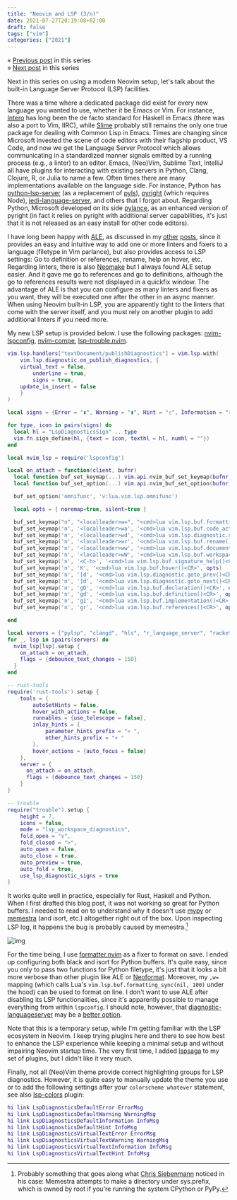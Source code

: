 ```yaml
---
title: "Neovim and LSP (3/n)"
date: 2021-07-27T20:19:08+02:00
draft: false
tags: ["vim"]
categories: ["2021"]
---
```


« [Previous post](/post/vim-shortcuts/) in this series<br>
» [Next post](/post/neovim-useful-plugins/) in this series

Next in this series on using a modern Neovim setup, let's talk about the built-in Language Server Protocol (LSP) facilities.

There was a time where a dedicated package did exist for every new language you wanted to use, whether it be Emacs or Vim. For instance, [Intero](https://chrisdone.github.io/intero/) has long been the de facto standard for Haskell in Emacs (there was also a port to Vim, IIRC), while [Slime](https://common-lisp.net/project/slime/) probably still remains the only one true package for dealing with Common Lisp in Emacs. Times are changing since Microsoft invested the scene of code editors with their flagship product, VS Code, and now we get the Language Server Protocol which allows communicating in a standardized manner signals emitted by a running process (e.g., a linter) to an editor. Emacs, (Neo)Vim, Sublime Text, IntelliJ all have plugins for interacting with existing servers in Python, Clang, Clojure, R, or Julia to name a few. Often times there are many implementations available on the language side. For instance, Python has [python-lsp-server](https://github.com/python-lsp/python-lsp-server) (as a replacement of [pyls](https://github.com/palantir/python-language-server)), [pyright](https://github.com/Microsoft/pyright) (which requires Node), [jedi-language-server](https://github.com/pappasam/jedi-language-server), and others that I forgot about. Regarding Python, Microsoft developed on its side [pylance](https://marketplace.visualstudio.com/items?itemName=ms-python.vscode-pylance), as an enhanced version of pyright (in fact it relies on pyright with additional server capabilities, it's just that it is not released as an easy install for other code editors).

I have long been happy with [ALE](https://github.com/dense-analysis/ale), as discussed in my [other](/post/getting-into-neovim/) [posts](/post/vim-and-lsp/), since it provides an easy and intuitive way to add one or more linters and fixers to a language (filetype in Vim parlance), but also provides access to LSP settings: Go to definition or references, rename, help on hover, etc. Regarding linters, there is also [Neomake]() but I always found ALE setup easier. And it gave me go to references and go to definitions, although the go to references results were not displayed in a quickfix window. The advantage of ALE is that you can configure as many linters and fixers as you want, they will be executed one after the other in an async manner. When using Neovim built-in LSP, you are apparently tight to the linters that come with the server itself, and you must rely on another plugin to add additional linters if you need more.

My new LSP setup is provided below. I use the following packages: [nvim-lspconfig](https://github.com/neovim/nvim-lspconfig), [nvim-compe](https://github.com/hrsh7th/nvim-compe), [lsp-trouble.nvim](https://github.com/folke/lsp-trouble.nvim).

```lua
vim.lsp.handlers["textDocument/publishDiagnostics"] = vim.lsp.with(
	vim.lsp.diagnostic.on_publish_diagnostics, {
    virtual_text = false,
		underline = true,
		signs = true,
    update_in_insert = false
	}
)

local signs = {Error = "▮", Warning = "▮", Hint = "▯", Information = "▯"}

for type, icon in pairs(signs) do
  local hl = "LspDiagnosticsSign" .. type
  vim.fn.sign_define(hl, {text = icon, texthl = hl, numhl = ""})
end

local nvim_lsp = require('lspconfig')

local on_attach = function(client, bufnr)
  local function buf_set_keymap(...) vim.api.nvim_buf_set_keymap(bufnr, ...) end
  local function buf_set_option(...) vim.api.nvim_buf_set_option(bufnr, ...) end

  buf_set_option('omnifunc', 'v:lua.vim.lsp.omnifunc')

  local opts = { noremap=true, silent=true }

  buf_set_keymap("n", "<localleader>w=", "<cmd>lua vim.lsp.buf.formatting_sync(nil, 100)<CR>", opts)
  buf_set_keymap('n', '<localleader>wa', '<cmd>lua vim.lsp.buf.code_action()<CR>', opts)
  buf_set_keymap('n', '<localleader>wd', '<cmd>lua vim.lsp.diagnostic.show_line_diagnostics()<CR>', opts)
  buf_set_keymap('n', '<localleader>wr', '<cmd>lua vim.lsp.buf.rename()<CR>', opts)
  buf_set_keymap('n', '<localleader>ww', '<cmd>lua vim.lsp.buf.document_symbol()<CR>', opts)
  buf_set_keymap('n', '<localleader>wW', '<cmd>lua vim.lsp.buf.workspace_symbol()<CR>', opts)
  buf_set_keymap('n', '<C-h>', '<cmd>lua vim.lsp.buf.signature_help()<CR>', opts)
  buf_set_keymap('n', 'K', '<cmd>lua vim.lsp.buf.hover()<CR>', opts)
  buf_set_keymap('n', '[d', '<cmd>lua vim.lsp.diagnostic.goto_prev()<CR>', opts)
  buf_set_keymap('n', ']d', '<cmd>lua vim.lsp.diagnostic.goto_next()<CR>', opts)
  buf_set_keymap('n', 'gD', '<cmd>lua vim.lsp.buf.declaration()<CR>', opts)
  buf_set_keymap('n', 'gd', '<cmd>lua vim.lsp.buf.definition()<CR>', opts)
  buf_set_keymap('n', 'gi', '<cmd>lua vim.lsp.buf.implementation()<CR>', opts)
  buf_set_keymap('n', 'gr', '<cmd>lua vim.lsp.buf.references()<CR>', opts)

end

local servers = {"pylsp", "clangd", "hls", "r_language_server", "racket_langserver", "clojure_lsp", "tsserver", "julials"}
for _, lsp in ipairs(servers) do
  nvim_lsp[lsp].setup {
    on_attach = on_attach,
    flags = {debounce_text_changes = 150}
  }
end

-- rust-tools
require('rust-tools').setup {
    tools = {
        autoSetHints = false,
        hover_with_actions = false,
        runnables = {use_telescope = false},
        inlay_hints = {
            parameter_hints_prefix = "» ",
            other_hints_prefix = "« "
        },
        hover_actions = {auto_focus = false}
    },
    server = {
      on_attach = on_attach,
      flags = {debounce_text_changes = 150}
    }
}

-- trouble
require("trouble").setup {
    height = 7,
    icons = false,
    mode = "lsp_workspace_diagnostics",
    fold_open = "v",
    fold_closed = ">",
    auto_open = false,
    auto_close = true,
    auto_preview = true,
    auto_fold = true,
    use_lsp_diagnostic_signs = true
}
```

It works quite well in practice, especially for Rust, Haskell and Python. When I first drafted this blog post, it was not working so great for Python buffers. I needed to read on to understand why it doesn't use [mypy](https://github.com/Richardk2n/mypy-ls) or [memestra](https://github.com/QuantStack/pyls-memestra) (and isort, etc.) altogether right out of the box. Upon inspecting LSP log, it happens the bug is probably caused by memestra.[^1]

![img](/img/2021-07-22-10-57-32.png)

For the time being, I use [formatter.nvim](https://github.com/mhartington/formatter.nvim) as a fixer to format on save. I ended up configuring both black and isort for Python buffers. It's quite easy, since you only to pass two functions for Python filetype, it's just that it looks a bit more verbose than other plugin like ALE or [Neoformat](https://github.com/sbdchd/neoformat). Moreover, my `,w=` mapping (which calls Lua's `vim.lsp.buf.formatting_sync(nil, 100)` under the hood) can be used to format on line. I don't want to use ALE after disabling its LSP functionalities, since it's apparently possible to manage everything from within `lspconfig`. I should note, however, that [diagnostic-languageserver](https://github.com/iamcco/diagnostic-languageserver) may be a [better option](https://github.com/neovim/nvim-lspconfig/issues/903#issuecomment-843820972).

Note that this is a temporary setup, while I'm getting familiar with the LSP ecosystem in Neovim. I keep trying plugins here and there to see how best to enhance the LSP experience while keeping a minimal setup and without impairing Neovim startup time. The very first time, I added [lspsaga](https://github.com/glepnir/lspsaga.nvim) to my set of plugins, but I didn't like it very much.

Finally, not all (Neo)Vim theme provide correct highlighting groups for LSP diagnostics. However, it is quite easy to manually update the theme you use or to add the following settings after your `colorscheme whatever` statement, see also [lsp-colors](https://github.com/folke/lsp-colors.nvim) plugin:

```lua
hi link LspDiagnosticsDefaultError ErrorMsg
hi link LspDiagnosticsDefaultWarning WarningMsg
hi link LspDiagnosticsDefaultInformation InfoMsg
hi link LspDiagnosticsDefaultHint InfoMsg
hi link LspDiagnosticsVirtualTextError ErrorMsg
hi link LspDiagnosticsVirtualTextWarning WarningMsg
hi link LspDiagnosticsVirtualTextInformation InfoMsg
hi link LspDiagnosticsVirtualTextHint InfoMsg
```

[^1]: Probably something that goes along what [Chris Siebenmann](https://utcc.utoronto.ca/~cks/space/blog/python/PythonPylspNotes) noticed in his case: Memestra attempts to make a directory under sys.prefix, which is owned by root if you're running the system CPython or PyPy.
